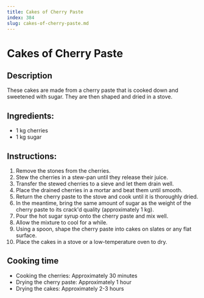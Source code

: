 ```yaml
---
title: Cakes of Cherry Paste
index: 384
slug: cakes-of-cherry-paste.md
---
```


# Cakes of Cherry Paste

## Description
These cakes are made from a cherry paste that is cooked down and sweetened with sugar. They are then shaped and dried in a stove.

## Ingredients:
- 1 kg cherries
- 1 kg sugar

## Instructions:
1. Remove the stones from the cherries.
2. Stew the cherries in a stew-pan until they release their juice.
3. Transfer the stewed cherries to a sieve and let them drain well.
4. Place the drained cherries in a mortar and beat them until smooth.
5. Return the cherry paste to the stove and cook until it is thoroughly dried.
6. In the meantime, bring the same amount of sugar as the weight of the cherry paste to its crack'd quality (approximately 1 kg).
7. Pour the hot sugar syrup onto the cherry paste and mix well.
8. Allow the mixture to cool for a while.
9. Using a spoon, shape the cherry paste into cakes on slates or any flat surface.
10. Place the cakes in a stove or a low-temperature oven to dry.

## Cooking time
- Cooking the cherries: Approximately 30 minutes
- Drying the cherry paste: Approximately 1 hour
- Drying the cakes: Approximately 2-3 hours